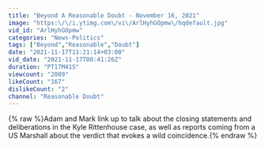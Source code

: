 ```yaml
---
title: "Beyond A Reasonable Doubt - November 16, 2021"
image: "https:\/\/i.ytimg.com\/vi\/ArlHyhGOpmw\/hqdefault.jpg"
vid_id: "ArlHyhGOpmw"
categories: "News-Politics"
tags: ["Beyond","Reasonable","Doubt"]
date: "2021-11-17T11:21:14+03:00"
vid_date: "2021-11-17T00:41:26Z"
duration: "PT17M41S"
viewcount: "2089"
likeCount: "167"
dislikeCount: "2"
channel: "Reasonable Doubt"
---
```

{% raw %}Adam and Mark link up to talk about the closing statements and deliberations in the Kyle Rittenhouse case, as well as reports coming from a US Marshall about the verdict that evokes a wild coincidence.{% endraw %}
